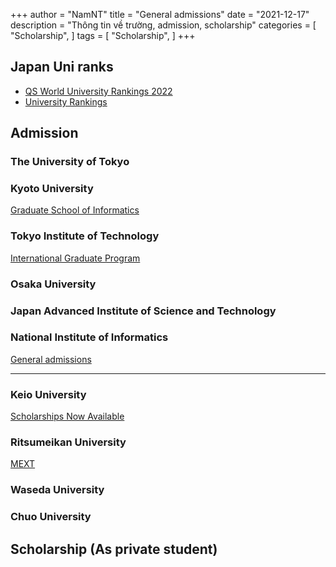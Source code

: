 
+++
author = "NamNT"
title = "General admissions"
date = "2021-12-17"
description = "Thông tin về trường, admission, scholarship"
categories = [
    "Scholarship",
]
tags = [
    "Scholarship",
]
+++

## Japan Uni ranks
* [QS World University Rankings 2022](https://www.topuniversities.com/university-rankings/world-university-rankings/2022)
* [University Rankings](https://www.4icu.org/jp/)

## Admission

### The University of Tokyo

### Kyoto University
[Graduate School of Informatics](http://www.i.kyoto-u.ac.jp/admission/application.html)


### Tokyo Institute of Technology
[International Graduate Program](https://www.titech.ac.jp/english/admissions/prospective-students/international/international-graduate)

### Osaka University

### Japan Advanced Institute of Science and Technology

###  National Institute of Informatics 
[General admissions](https://www.nii.ac.jp/graduate/en/entrance/general-admissions/)

---

### Keio University
[Scholarships Now Available](https://www.ic.keio.ac.jp/en/life/scholarship/available.html)


### Ritsumeikan University
[MEXT](http://en.ritsumei.ac.jp/admissions/monbukagakusho-university-recommendation/?fbclid=IwAR3mBgLH1jqq0bPgrPvGHo-tfRMB7fBD3g0EdwLhrFzanjbL1dnJo4ka2GA)

### Waseda University

### Chuo University

## Scholarship (As private student)